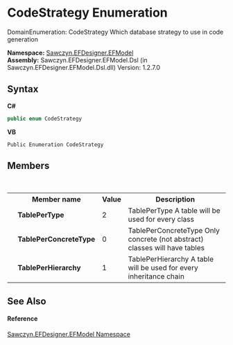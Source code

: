 # CodeStrategy Enumeration
 

DomainEnumeration: CodeStrategy Which database strategy to use in code generation

**Namespace:**&nbsp;<a href="N_Sawczyn_EFDesigner_EFModel">Sawczyn.EFDesigner.EFModel</a><br />**Assembly:**&nbsp;Sawczyn.EFDesigner.EFModel.Dsl (in Sawczyn.EFDesigner.EFModel.Dsl.dll) Version: 1.2.7.0

## Syntax

**C#**<br />
``` C#
public enum CodeStrategy
```

**VB**<br />
``` VB
Public Enumeration CodeStrategy
```


## Members
&nbsp;<table><tr><th></th><th>Member name</th><th>Value</th><th>Description</th></tr><tr><td /><td target="F:Sawczyn.EFDesigner.EFModel.CodeStrategy.TablePerType">**TablePerType**</td><td>2</td><td>TablePerType A table will be used for every class</td></tr><tr><td /><td target="F:Sawczyn.EFDesigner.EFModel.CodeStrategy.TablePerConcreteType">**TablePerConcreteType**</td><td>0</td><td>TablePerConcreteType Only concrete (not abstract) classes will have tables</td></tr><tr><td /><td target="F:Sawczyn.EFDesigner.EFModel.CodeStrategy.TablePerHierarchy">**TablePerHierarchy**</td><td>1</td><td>TablePerHierarchy A table will be used for every inheritance chain</td></tr></table>

## See Also


#### Reference
<a href="N_Sawczyn_EFDesigner_EFModel">Sawczyn.EFDesigner.EFModel Namespace</a><br />